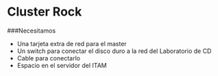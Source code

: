 # Cluster Rock 

###Necesitamos 
* Una tarjeta extra de red para el master 
* Un switch para conectar el disco duro a la red del Laboratorio de CD 
* Cable para conectarlo 
* Espacio en el servidor del ITAM 
